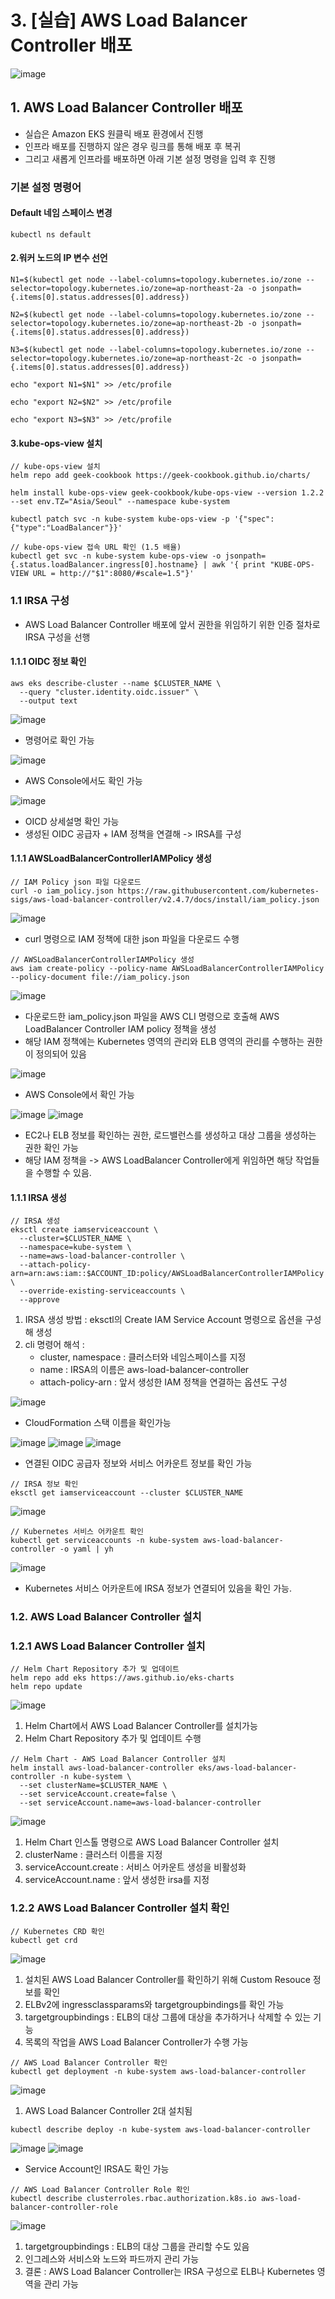 # 3. [실습] AWS Load Balancer Controller 배포
![image](https://github.com/devhyunuk/eks-cloudnet/assets/49749510/9c929c4e-3cae-4c85-bae5-0c4575453b03)

## 1. AWS Load Balancer Controller 배포
- 실습은 Amazon EKS 원클릭 배포 환경에서 진행
- 인프라 배포를 진행하지 않은 경우 링크를 통해 배포 후 복귀
- 그리고 새롭게 인프라를 배포하면 아래 기본 설정 명령을 입력 후 진행

### 기본 설정 명령어

#### Default 네임 스페이스 변경
```
kubectl ns default
```

#### 2.워커 노드의 IP 변수 선언
```
N1=$(kubectl get node --label-columns=topology.kubernetes.io/zone --selector=topology.kubernetes.io/zone=ap-northeast-2a -o jsonpath={.items[0].status.addresses[0].address})

N2=$(kubectl get node --label-columns=topology.kubernetes.io/zone --selector=topology.kubernetes.io/zone=ap-northeast-2b -o jsonpath={.items[0].status.addresses[0].address})

N3=$(kubectl get node --label-columns=topology.kubernetes.io/zone --selector=topology.kubernetes.io/zone=ap-northeast-2c -o jsonpath={.items[0].status.addresses[0].address})

echo "export N1=$N1" >> /etc/profile

echo "export N2=$N2" >> /etc/profile

echo "export N3=$N3" >> /etc/profile
```

#### 3.kube-ops-view 설치
```
// kube-ops-view 설치
helm repo add geek-cookbook https://geek-cookbook.github.io/charts/

helm install kube-ops-view geek-cookbook/kube-ops-view --version 1.2.2 --set env.TZ="Asia/Seoul" --namespace kube-system

kubectl patch svc -n kube-system kube-ops-view -p '{"spec":{"type":"LoadBalancer"}}'

// kube-ops-view 접속 URL 확인 (1.5 배율)
kubectl get svc -n kube-system kube-ops-view -o jsonpath={.status.loadBalancer.ingress[0].hostname} | awk '{ print "KUBE-OPS-VIEW URL = http://"$1":8080/#scale=1.5"}'
```

### 1.1 IRSA 구성
- AWS Load Balancer Controller 배포에 앞서 권한을 위임하기 위한 인증 절차로 IRSA 구성을 선행

#### 1.1.1 OIDC 정보 확인
```
aws eks describe-cluster --name $CLUSTER_NAME \
  --query "cluster.identity.oidc.issuer" \
  --output text
```
![image](https://github.com/devhyunuk/eks-cloudnet/assets/49749510/cf2a7109-1a8a-43c3-9f03-0e15155fbc33)
- 명령어로 확인 가능

![image](https://github.com/devhyunuk/eks-cloudnet/assets/49749510/9fd06069-3ef6-4527-a816-95d2ff060d41)
- AWS Console에서도 확인 가능

![image](https://github.com/devhyunuk/eks-cloudnet/assets/49749510/ec8bafa2-6d0d-4f0a-9cf7-6281d2defea9)
- OICD 상세설명 확인 가능
- 생성된 OIDC 공급자 + IAM 정책을 연결해 -> IRSA를 구성

#### 1.1.1 AWSLoadBalancerControllerIAMPolicy 생성
```
// IAM Policy json 파일 다운로드
curl -o iam_policy.json https://raw.githubusercontent.com/kubernetes-sigs/aws-load-balancer-controller/v2.4.7/docs/install/iam_policy.json
```
![image](https://github.com/devhyunuk/eks-cloudnet/assets/49749510/a24c9730-d5ef-4a51-a90c-e7145ccc6177)
- curl 명령으로 IAM 정책에 대한 json 파일을 다운로드 수행

```
// AWSLoadBalancerControllerIAMPolicy 생성
aws iam create-policy --policy-name AWSLoadBalancerControllerIAMPolicy --policy-document file://iam_policy.json
```
![image](https://github.com/devhyunuk/eks-cloudnet/assets/49749510/68a4165f-e051-4a24-9d77-2a672e3d4fa9)
- 다운로드한 iam_policy.json 파일을 AWS CLI 명령으로 호출해 AWS LoadBalancer Controller IAM policy 정책을 생성
- 해당  IAM 정책에는 Kubernetes 영역의 관리와 ELB 영역의 관리를 수행하는 권한이 정의되어 있음

![image](https://github.com/devhyunuk/eks-cloudnet/assets/49749510/0dc99242-ebd6-4e94-a207-5a31b3568c8b)
- AWS Console에서 확인 가능

![image](https://github.com/devhyunuk/eks-cloudnet/assets/49749510/7fd055e5-2a00-4cec-bb24-1b148b058bce)
![image](https://github.com/devhyunuk/eks-cloudnet/assets/49749510/29270fe6-2023-48c5-869e-ff39b03ad083)
- EC2나 ELB 정보를 확인하는 권한, 로드밸런스를 생성하고 대상 그룹을 생성하는 권한 확인 가능
- 해당 IAM 정책을 -> AWS LoadBalancer Controller에게 위임하면 해당 작업들을 수행할 수 있음.

#### 1.1.1 IRSA 생성
```
// IRSA 생성
eksctl create iamserviceaccount \
  --cluster=$CLUSTER_NAME \
  --namespace=kube-system \
  --name=aws-load-balancer-controller \
  --attach-policy-arn=arn:aws:iam::$ACCOUNT_ID:policy/AWSLoadBalancerControllerIAMPolicy \
  --override-existing-serviceaccounts \
  --approve
```
1) IRSA 생성 방법 : eksctl의 Create IAM Service Account 명령으로 옵션을 구성해 생성
2) cli 명령어 해석 :
   - cluster, namespace : 클러스터와 네임스페이스를 지정
   - name : IRSA의 이름은 aws-load-balancer-controller
   - attach-policy-arn : 앞서 생성한 IAM 정책을 연결하는 옵션도 구성

![image](https://github.com/devhyunuk/eks-cloudnet/assets/49749510/4f4f2eb0-99bb-4188-a28b-ecacdb563bfa)
- CloudFormation 스택 이름을 확인가능
  
![image](https://github.com/devhyunuk/eks-cloudnet/assets/49749510/54638ae7-40c7-4a64-bd3b-278e330cd666)
![image](https://github.com/devhyunuk/eks-cloudnet/assets/49749510/281915e2-37f8-42ff-9e98-8bc72557ffa3)
![image](https://github.com/devhyunuk/eks-cloudnet/assets/49749510/126df22a-4e7a-42e4-984a-73a41a915bd8)
- 연결된 OIDC 공급자 정보와 서비스 어카운트 정보를 확인 가능

```
// IRSA 정보 확인
eksctl get iamserviceaccount --cluster $CLUSTER_NAME
```
![image](https://github.com/devhyunuk/eks-cloudnet/assets/49749510/d8caa516-9254-4e42-a345-db4bcc263e50)


```
// Kubernetes 서비스 어카운트 확인
kubectl get serviceaccounts -n kube-system aws-load-balancer-controller -o yaml | yh
```
![image](https://github.com/devhyunuk/eks-cloudnet/assets/49749510/1392a86f-fe28-4080-9c2c-b031764bd8d2)
-  Kubernetes 서비스 어카운트에 IRSA 정보가 연결되어 있음을 확인 가능.

### 1.2. AWS Load Balancer Controller 설치


### 1.2.1 AWS Load Balancer Controller 설치
```
// Helm Chart Repository 추가 및 업데이트
helm repo add eks https://aws.github.io/eks-charts
helm repo update
```
![image](https://github.com/devhyunuk/eks-cloudnet/assets/49749510/27510877-166e-4501-adb7-b21835f542f5)
1) Helm Chart에서 AWS Load Balancer Controller를 설치가능
2) Helm Chart Repository 추가 및 업데이트 수행


```
// Helm Chart - AWS Load Balancer Controller 설치
helm install aws-load-balancer-controller eks/aws-load-balancer-controller -n kube-system \
  --set clusterName=$CLUSTER_NAME \
  --set serviceAccount.create=false \
  --set serviceAccount.name=aws-load-balancer-controller
```
![image](https://github.com/devhyunuk/eks-cloudnet/assets/49749510/49204e26-fa81-459f-8b45-a9132c70c91c)

1) Helm Chart 인스톨 명령으로 AWS Load Balancer Controller 설치
2) clusterName : 클러스터 이름을 지정
3) serviceAccount.create : 서비스 어카운트 생성을 비활성화
4) serviceAccount.name : 앞서 생성한 irsa를 지정


### 1.2.2 AWS Load Balancer Controller 설치 확인
```
// Kubernetes CRD 확인
kubectl get crd
```
![image](https://github.com/devhyunuk/eks-cloudnet/assets/49749510/a155b6f1-5ae0-496d-9877-84edf5a9f557)
1) 설치된 AWS Load Balancer Controller를 확인하기 위해 Custom Resouce 정보를 확인
2) ELBv2에 ingressclassparams와 targetgroupbindings를 확인 가능
3) targetgroupbindings : ELB의 대상 그룹에 대상을 추가하거나 삭제할 수 있는 기능
4) 목록의 작업을 AWS Load Balancer Controller가 수행 가능

```
// AWS Load Balancer Controller 확인
kubectl get deployment -n kube-system aws-load-balancer-controller
```
![image](https://github.com/devhyunuk/eks-cloudnet/assets/49749510/737aac3f-d7aa-4182-8203-b5cb3a1df129)
1) AWS Load Balancer Controller 2대 설치됨

```
kubectl describe deploy -n kube-system aws-load-balancer-controller
```
![image](https://github.com/devhyunuk/eks-cloudnet/assets/49749510/fbb6397d-6d8f-421b-8284-b7620ce8620c)
![image](https://github.com/devhyunuk/eks-cloudnet/assets/49749510/33ee248b-4fc0-454f-b8c1-5d15ee84f6ea)
- Service Account인 IRSA도 확인 가능

```
// AWS Load Balancer Controller Role 확인
kubectl describe clusterroles.rbac.authorization.k8s.io aws-load-balancer-controller-role
```
![image](https://github.com/devhyunuk/eks-cloudnet/assets/49749510/a6660872-c81b-419a-ae4d-9caa4fcbd206)
1) targetgroupbindings : ELB의 대상 그룹을 관리할 수도 있음
2) 인그레스와 서비스와 노드와 파드까지 관리 가능
3) 결론 : AWS Load Balancer Controller는 IRSA 구성으로 ELB나 Kubernetes 영역을 관리 가능

















